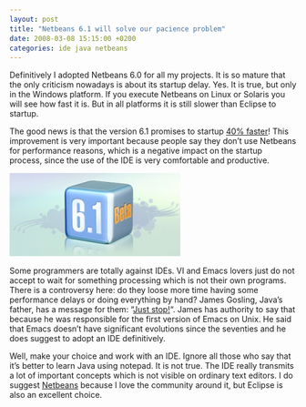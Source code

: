 ```yaml
---
layout: post
title: "Netbeans 6.1 will solve our pacience problem"
date: 2008-03-08 15:15:00 +0200
categories: ide java netbeans
---
```


Definitively I adopted Netbeans 6.0 for all my projects. It is so mature that the only criticism nowadays is about its startup delay. Yes. It is true, but only in the Windows platform. If you execute Netbeans on Linux or Solaris you will see how fast it is. But in all platforms it is still slower than Eclipse to startup.

The good news is that the version 6.1 promises to startup <a href="http://www.netbeans.org/servlets/NewsItemView?newsItemID=1200">40% faster</a>! This improvement is very important because people say they don’t use Netbeans for performance reasons, which is a negative impact on the startup process, since the use of the IDE is very comfortable and productive.

<a href="http://69.89.31.239/~hildeber/wp-content/uploads/2008/03/netbeans-6-1.png">![netbeans-6-1-300x146.png](/images/posts/netbeans-6-1-300x146.png)</a>

Some programmers are totally against IDEs. VI and Emacs lovers just do not accept to wait for something processing which is not their own programs. There is a controversy here: do they loose more time having some performance delays or doing everything by hand? James Gosling, Java’s father, has a message for them: “<a href="http://www.computerworld.com.au/index.php/id;170166942;fp;16;fpid;1">Just stop!</a>“. James has authority to say that because he was responsible for the first version of Emacs on Unix. He said that Emacs doesn’t have significant evolutions since the seventies and he does suggest to adopt an IDE definitively.

Well, make your choice and work with an IDE. Ignore all those who say that it’s better to learn Java using notepad. It is not true. The IDE really transmits a lot of important concepts which is not visible on ordinary text editors. I do suggest <a href="http://www.netbeans.org/">Netbeans</a> because I love the community around it, but Eclipse is also an excellent choice.

